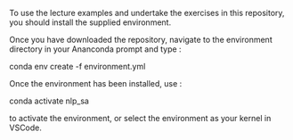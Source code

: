 To use the lecture examples and undertake the exercises in this repository, you should install the supplied environment.

Once you have downloaded the repository, navigate to the environment directory in your Ananconda prompt and type :

conda env create -f environment.yml

Once the environment has been installed, use :

conda activate nlp_sa

to activate the environment, or select the environment as your kernel in VSCode.
